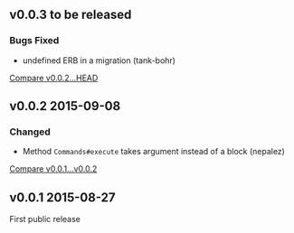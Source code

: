 ## v0.0.3 to be released

### Bugs Fixed

* undefined ERB in a migration (tank-bohr)

[Compare v0.0.2...HEAD](https://github.com/rom-rb/rom-cassandra/compare/v0.0.2...HEAD)

## v0.0.2 2015-09-08

### Changed

* Method `Commands#execute` takes argument instead of a block (nepalez)

[Compare v0.0.1...v0.0.2](https://github.com/rom-rb/rom-cassandra/compare/v0.0.1...v0.0.2)

## v0.0.1 2015-08-27

First public release
